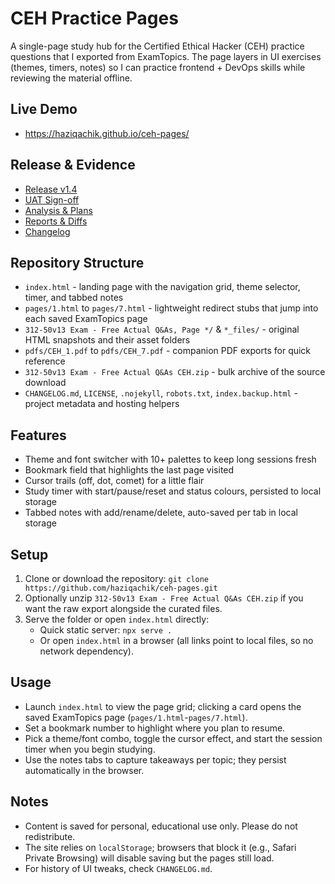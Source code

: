 ﻿# CEH Practice Pages

A single-page study hub for the Certified Ethical Hacker (CEH) practice questions that I exported from ExamTopics. The page layers in UI exercises (themes, timers, notes) so I can practice frontend + DevOps skills while reviewing the material offline.

## Live Demo

- https://haziqachik.github.io/ceh-pages/

## Release & Evidence

- [Release v1.4](https://github.com/haziqachik/ceh-pages/releases/tag/v1.4)
- [UAT Sign-off](UAT-SIGNOFF.md)
- [Analysis & Plans](docs/analysis/)
- [Reports & Diffs](docs/reports/)
- [Changelog](CHANGELOG.md)

## Repository Structure
- `index.html` - landing page with the navigation grid, theme selector, timer, and tabbed notes
- `pages/1.html` to `pages/7.html` - lightweight redirect stubs that jump into each saved ExamTopics page
- `312-50v13 Exam - Free Actual Q&As, Page */` & `*_files/` - original HTML snapshots and their asset folders
- `pdfs/CEH_1.pdf` to `pdfs/CEH_7.pdf` - companion PDF exports for quick reference
- `312-50v13 Exam - Free Actual Q&As CEH.zip` - bulk archive of the source download
- `CHANGELOG.md`, `LICENSE`, `.nojekyll`, `robots.txt`, `index.backup.html` - project metadata and hosting helpers

## Features
- Theme and font switcher with 10+ palettes to keep long sessions fresh
- Bookmark field that highlights the last page visited
- Cursor trails (off, dot, comet) for a little flair
- Study timer with start/pause/reset and status colours, persisted to local storage
- Tabbed notes with add/rename/delete, auto-saved per tab in local storage

## Setup
1. Clone or download the repository: `git clone https://github.com/haziqachik/ceh-pages.git`
2. Optionally unzip `312-50v13 Exam - Free Actual Q&As CEH.zip` if you want the raw export alongside the curated files.
3. Serve the folder or open `index.html` directly:
   - Quick static server: `npx serve .`
   - Or open `index.html` in a browser (all links point to local files, so no network dependency).

## Usage
- Launch `index.html` to view the page grid; clicking a card opens the saved ExamTopics page (`pages/1.html`-`pages/7.html`).
- Set a bookmark number to highlight where you plan to resume.
- Pick a theme/font combo, toggle the cursor effect, and start the session timer when you begin studying.
- Use the notes tabs to capture takeaways per topic; they persist automatically in the browser.

## Notes
- Content is saved for personal, educational use only. Please do not redistribute.
- The site relies on `localStorage`; browsers that block it (e.g., Safari Private Browsing) will disable saving but the pages still load.
- For history of UI tweaks, check `CHANGELOG.md`.

